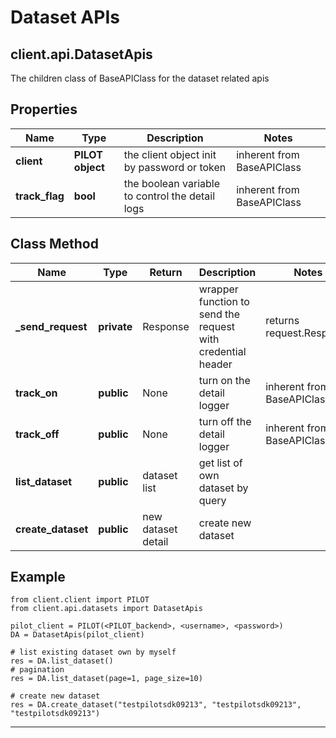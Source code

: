 # Dataset APIs

## client.api.DatasetApis

The children class of BaseAPIClass for the dataset related apis

## Properties

Name | Type | Description | Notes
------------ | ------------- | ------------- | -------------
**client** | **PILOT object** | the client object init by password or token | inherent from BaseAPIClass
**track_flag** | **bool** | the boolean variable to control the detail logs | inherent from BaseAPIClass

## Class Method

Name | Type | Return | Description | Notes
------------ | ------------- |------------- | ------------- | -------------
**_send_request** | **private** | Response | wrapper function to send the request with credential header | returns request.Response | inherent from BaseAPIClass
**track_on** | **public** | None | turn on the detail logger | inherent from BaseAPIClass
**track_off** | **public** | None | turn off the detail logger | inherent from BaseAPIClass
**list_dataset** | **public** | dataset list | get list of own dataset by query |
**create_dataset** | **public** | new dataset detail | create new dataset |

## Example

```
from client.client import PILOT
from client.api.datasets import DatasetApis

pilot_client = PILOT(<PILOT_backend>, <username>, <password>)
DA = DatasetApis(pilot_client)

# list existing dataset own by myself
res = DA.list_dataset()
# pagination
res = DA.list_dataset(page=1, page_size=10)

# create new dataset
res = DA.create_dataset("testpilotsdk09213", "testpilotsdk09213", "testpilotsdk09213")

```

---
